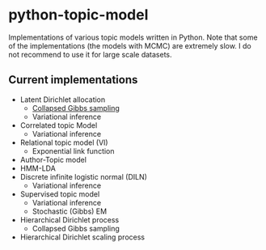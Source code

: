 python-topic-model
==================

Implementations of various topic models written in Python. Note that some of the implementations (the models with MCMC) are extremely slow. I do not recommend to use it for large scale datasets.

Current implementations
-----------------------

* Latent Dirichlet allocation
  * [Collapsed Gibbs sampling](http://nbviewer.jupyter.org/github/arongdari/python-topic-model/blob/master/notebook/GibbsLDA_example.ipynb)
  * Variational inference
* Correlated topic Model
  * Variational inference
* Relational topic model (VI)
  * Exponential link function
* Author-Topic model 
* HMM-LDA
* Discrete infinite logistic normal (DILN)
  * Variational inference
* Supervised topic model
  * Variational inference
  * Stochastic (Gibbs) EM
* Hierarchical Dirichlet process
  * Collapsed Gibbs sampling
* Hierarchical Dirichlet scaling process

